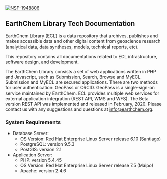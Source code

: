    [![NSF-1948806](https://img.shields.io/badge/NSF-1928366-blue.svg)](https://nsf.gov/awardsearch/showAward?AWD_ID=1948806)
##  EarthChem Library Tech Documentation

EarthChem Library (ECL) is a data repository that archives, publishes and makes accessible data and other digital content from geoscience research (analytical data, data syntheses, models, technical reports, etc).

This repository contains all documentations related to ECL infrastructure, software design, and development.

The EarthChem Library consists a set of web applications written in PHP and Javascript, such as Submission, Search, Browse and MyECL. Submission and MyECL are secured applications. There are two methods for user authentication: GeoPass or ORCID. GeoPass is a single-sign-on service maintained by EarthChem.
ECL provides multiple web services for external application integration (REST API, WMS and WFS). The Beta version REST API was implemented and released in February, 2020. Please contact us with any suggestions and questions at info@earthchem.org.

### System Requirements
* Database Server:
  * OS Version: Red Hat Enterprise Linux Server release 6.10 (Santiago)
  * PostgreSQL: version 9.5.3
  * PostGIS: version 2.1
* Application Server:
  * PHP: version 5.4.45
  * OS Version: Red Hat Enterprise Linux Server release 7.5 (Maipo)
  * Apache: version 2.4.6
